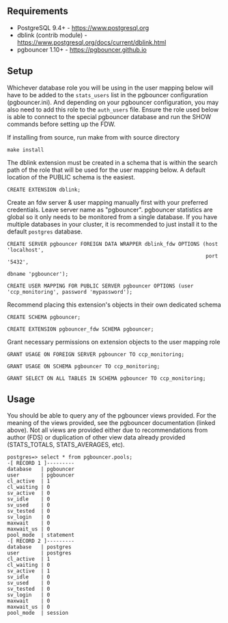 ## Requirements

 * PostgreSQL 9.4+ - https://www.postgresql.org
 * dblink (contrib module) - https://www.postgresql.org/docs/current/dblink.html
 * pgbouncer 1.10+ - https://pgbouncer.github.io

## Setup

Whichever database role you will be using in the user mapping below will have to be added to the `stats_users` list in the pgbouncer configuration (pgbouncer.ini). And depending on your pgbouncer configuration, you may also need to add this role to the `auth_users` file. Ensure the role used below is able to connect to the special pgbouncer database and run the SHOW commands before setting up the FDW.


If installing from source, run make from with source directory
```
make install
```

The dblink extension must be created in a schema that is within the search path of the role that will be used for the user mapping below. A default location of the PUBLIC schema is the easiest.
```
CREATE EXTENSION dblink;
```

Create an fdw server & user mapping manually first with your preferred credentials. Leave server name as "pgbouncer". pgbouncer statistics are global so it only needs to be monitored from a single database. If you have multiple databases in your cluster, it is recommended to just install it to the default `postgres` database.
```
CREATE SERVER pgbouncer FOREIGN DATA WRAPPER dblink_fdw OPTIONS (host 'localhost',
                                                                 port '5432',
                                                                 dbname 'pgbouncer');

CREATE USER MAPPING FOR PUBLIC SERVER pgbouncer OPTIONS (user 'ccp_monitoring', password 'mypassword');
```

Recommend placing this extension's objects in their own dedicated schema
```
CREATE SCHEMA pgbouncer;

CREATE EXTENSION pgbouncer_fdw SCHEMA pgbouncer;
```

Grant necessary permissions on extension objects to the user mapping role
```
GRANT USAGE ON FOREIGN SERVER pgbouncer TO ccp_monitoring;

GRANT USAGE ON SCHEMA pgbouncer TO ccp_monitoring;

GRANT SELECT ON ALL TABLES IN SCHEMA pgbouncer TO ccp_monitoring;
```

## Usage
You should be able to query any of the pgbouncer views provided. For the meaning of the views provided, see the pgbouncer documentation (linked above). Not all views are provided either due to recommendations from author (FDS) or duplication of other view data already provided (STATS_TOTALS, STATS_AVERAGES, etc).

```
postgres=> select * from pgbouncer.pools;
-[ RECORD 1 ]---------
database   | pgbouncer
user       | pgbouncer
cl_active  | 1
cl_waiting | 0
sv_active  | 0
sv_idle    | 0
sv_used    | 0
sv_tested  | 0
sv_login   | 0
maxwait    | 0
maxwait_us | 0
pool_mode  | statement
-[ RECORD 2 ]---------
database   | postgres
user       | postgres
cl_active  | 1
cl_waiting | 0
sv_active  | 1
sv_idle    | 0
sv_used    | 0
sv_tested  | 0
sv_login   | 0
maxwait    | 0
maxwait_us | 0
pool_mode  | session
```
